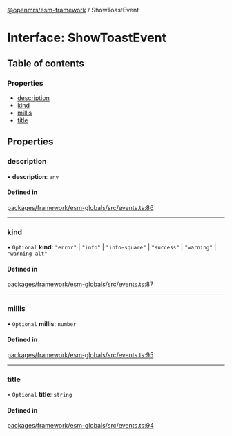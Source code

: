 [@openmrs/esm-framework](../API.md) / ShowToastEvent

# Interface: ShowToastEvent

## Table of contents

### Properties

- [description](ShowToastEvent.md#description)
- [kind](ShowToastEvent.md#kind)
- [millis](ShowToastEvent.md#millis)
- [title](ShowToastEvent.md#title)

## Properties

### description

• **description**: `any`

#### Defined in

[packages/framework/esm-globals/src/events.ts:86](https://github.com/openmrs/openmrs-esm-core/blob/main/packages/framework/esm-globals/src/events.ts#L86)

___

### kind

• `Optional` **kind**: ``"error"`` \| ``"info"`` \| ``"info-square"`` \| ``"success"`` \| ``"warning"`` \| ``"warning-alt"``

#### Defined in

[packages/framework/esm-globals/src/events.ts:87](https://github.com/openmrs/openmrs-esm-core/blob/main/packages/framework/esm-globals/src/events.ts#L87)

___

### millis

• `Optional` **millis**: `number`

#### Defined in

[packages/framework/esm-globals/src/events.ts:95](https://github.com/openmrs/openmrs-esm-core/blob/main/packages/framework/esm-globals/src/events.ts#L95)

___

### title

• `Optional` **title**: `string`

#### Defined in

[packages/framework/esm-globals/src/events.ts:94](https://github.com/openmrs/openmrs-esm-core/blob/main/packages/framework/esm-globals/src/events.ts#L94)
